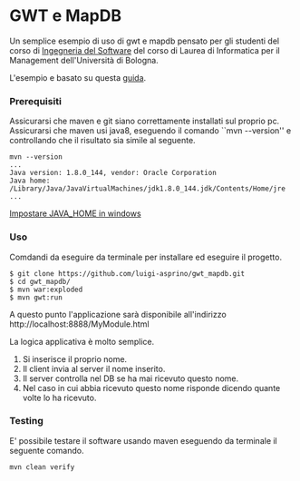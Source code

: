 # GWT e MapDB
Un semplice esempio di uso di gwt e mapdb pensato per gli studenti del corso di [Ingegneria del Software](http://sweng.web.cs.unibo.it) del corso di Laurea di Informatica per il Management dell'Università di Bologna.

L'esempio e basato su questa [guida](https://mincong-h.github.io/2018/01/29/learning-gwt-with-maven/).

### Prerequisiti

Assicurarsi che maven e git siano correttamente installati sul proprio pc.
Assicurarsi che maven usi java8, eseguendo il comando ``mvn --version'' e controllando che  il risultato sia simile al seguente.

```
mvn --version
...
Java version: 1.8.0_144, vendor: Oracle Corporation
Java home: /Library/Java/JavaVirtualMachines/jdk1.8.0_144.jdk/Contents/Home/jre
...
```

[Impostare JAVA_HOME in windows](https://confluence.atlassian.com/conf59/setting-the-java_home-variable-in-windows-792499849.html)


### Uso

Comdandi da eseguire da terminale per installare ed eseguire il progetto.

```
$ git clone https://github.com/luigi-asprino/gwt_mapdb.git
$ cd gwt_mapdb/
$ mvn war:exploded
$ mvn gwt:run
```

A questo punto l'applicazione sarà disponibile all'indirizzo http://localhost:8888/MyModule.html 

La logica applicativa è molto semplice.
1. Si inserisce il proprio nome.
2. Il client invia al server il nome inserito.
3. Il server controlla nel DB se ha mai ricevuto questo nome.
4. Nel caso in cui abbia ricevuto questo nome risponde dicendo quante volte lo ha ricevuto.


### Testing

E' possibile testare il software usando maven eseguendo da terminale il seguente comando.

```
mvn clean verify
```



